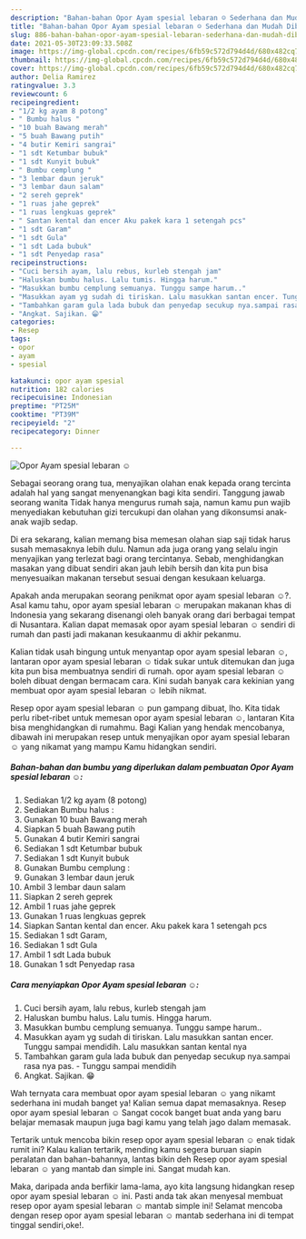 ```yaml
---
description: "Bahan-bahan Opor Ayam spesial lebaran ☺️ Sederhana dan Mudah Dibuat"
title: "Bahan-bahan Opor Ayam spesial lebaran ☺️ Sederhana dan Mudah Dibuat"
slug: 886-bahan-bahan-opor-ayam-spesial-lebaran-sederhana-dan-mudah-dibuat
date: 2021-05-30T23:09:33.508Z
image: https://img-global.cpcdn.com/recipes/6fb59c572d794d4d/680x482cq70/opor-ayam-spesial-lebaran-☺️-foto-resep-utama.jpg
thumbnail: https://img-global.cpcdn.com/recipes/6fb59c572d794d4d/680x482cq70/opor-ayam-spesial-lebaran-☺️-foto-resep-utama.jpg
cover: https://img-global.cpcdn.com/recipes/6fb59c572d794d4d/680x482cq70/opor-ayam-spesial-lebaran-☺️-foto-resep-utama.jpg
author: Delia Ramirez
ratingvalue: 3.3
reviewcount: 6
recipeingredient:
- "1/2 kg ayam 8 potong"
- " Bumbu halus "
- "10 buah Bawang merah"
- "5 buah Bawang putih"
- "4 butir Kemiri sangrai"
- "1 sdt Ketumbar bubuk"
- "1 sdt Kunyit bubuk"
- " Bumbu cemplung "
- "3 lembar daun jeruk"
- "3 lembar daun salam"
- "2 sereh geprek"
- "1 ruas jahe geprek"
- "1 ruas lengkuas geprek"
- " Santan kental dan encer Aku pakek kara 1 setengah pcs"
- "1 sdt Garam"
- "1 sdt Gula"
- "1 sdt Lada bubuk"
- "1 sdt Penyedap rasa"
recipeinstructions:
- "Cuci bersih ayam, lalu rebus, kurleb stengah jam"
- "Haluskan bumbu halus. Lalu tumis. Hingga harum."
- "Masukkan bumbu cemplung semuanya. Tunggu sampe harum.."
- "Masukkan ayam yg sudah di tiriskan. Lalu masukkan santan encer. Tunggu sampai mendidih. Lalu masukkan santan kental nya"
- "Tambahkan garam gula lada bubuk dan penyedap secukup nya.sampai rasa nya pas. Tunggu sampai mendidih"
- "Angkat. Sajikan. 😁"
categories:
- Resep
tags:
- opor
- ayam
- spesial

katakunci: opor ayam spesial 
nutrition: 182 calories
recipecuisine: Indonesian
preptime: "PT25M"
cooktime: "PT39M"
recipeyield: "2"
recipecategory: Dinner

---
```



![Opor Ayam spesial lebaran ☺️](https://img-global.cpcdn.com/recipes/6fb59c572d794d4d/680x482cq70/opor-ayam-spesial-lebaran-☺️-foto-resep-utama.jpg)

Sebagai seorang orang tua, menyajikan olahan enak kepada orang tercinta adalah hal yang sangat menyenangkan bagi kita sendiri. Tanggung jawab seorang  wanita Tidak hanya mengurus rumah saja, namun kamu pun wajib menyediakan kebutuhan gizi tercukupi dan olahan yang dikonsumsi anak-anak wajib sedap.

Di era  sekarang, kalian memang bisa memesan olahan siap saji tidak harus susah memasaknya lebih dulu. Namun ada juga orang yang selalu ingin menyajikan yang terlezat bagi orang tercintanya. Sebab, menghidangkan masakan yang dibuat sendiri akan jauh lebih bersih dan kita pun bisa menyesuaikan makanan tersebut sesuai dengan kesukaan keluarga. 



Apakah anda merupakan seorang penikmat opor ayam spesial lebaran ☺️?. Asal kamu tahu, opor ayam spesial lebaran ☺️ merupakan makanan khas di Indonesia yang sekarang disenangi oleh banyak orang dari berbagai tempat di Nusantara. Kalian dapat memasak opor ayam spesial lebaran ☺️ sendiri di rumah dan pasti jadi makanan kesukaanmu di akhir pekanmu.

Kalian tidak usah bingung untuk menyantap opor ayam spesial lebaran ☺️, lantaran opor ayam spesial lebaran ☺️ tidak sukar untuk ditemukan dan juga kita pun bisa membuatnya sendiri di rumah. opor ayam spesial lebaran ☺️ boleh dibuat dengan bermacam cara. Kini sudah banyak cara kekinian yang membuat opor ayam spesial lebaran ☺️ lebih nikmat.

Resep opor ayam spesial lebaran ☺️ pun gampang dibuat, lho. Kita tidak perlu ribet-ribet untuk memesan opor ayam spesial lebaran ☺️, lantaran Kita bisa menghidangkan di rumahmu. Bagi Kalian yang hendak mencobanya, dibawah ini merupakan resep untuk menyajikan opor ayam spesial lebaran ☺️ yang nikamat yang mampu Kamu hidangkan sendiri.

<!--inarticleads1-->

##### Bahan-bahan dan bumbu yang diperlukan dalam pembuatan Opor Ayam spesial lebaran ☺️:

1. Sediakan 1/2 kg ayam (8 potong)
1. Sediakan  Bumbu halus :
1. Gunakan 10 buah Bawang merah
1. Siapkan 5 buah Bawang putih
1. Gunakan 4 butir Kemiri sangrai
1. Sediakan 1 sdt Ketumbar bubuk
1. Sediakan 1 sdt Kunyit bubuk
1. Gunakan  Bumbu cemplung :
1. Gunakan 3 lembar daun jeruk
1. Ambil 3 lembar daun salam
1. Siapkan 2 sereh geprek
1. Ambil 1 ruas jahe geprek
1. Gunakan 1 ruas lengkuas geprek
1. Siapkan  Santan kental dan encer. Aku pakek kara 1 setengah pcs
1. Sediakan 1 sdt Garam,
1. Sediakan 1 sdt Gula
1. Ambil 1 sdt Lada bubuk
1. Gunakan 1 sdt Penyedap rasa




<!--inarticleads2-->

##### Cara menyiapkan Opor Ayam spesial lebaran ☺️:

1. Cuci bersih ayam, lalu rebus, kurleb stengah jam
1. Haluskan bumbu halus. Lalu tumis. Hingga harum.
1. Masukkan bumbu cemplung semuanya. Tunggu sampe harum..
1. Masukkan ayam yg sudah di tiriskan. Lalu masukkan santan encer. Tunggu sampai mendidih. Lalu masukkan santan kental nya
1. Tambahkan garam gula lada bubuk dan penyedap secukup nya.sampai rasa nya pas. - Tunggu sampai mendidih
1. Angkat. Sajikan. 😁




Wah ternyata cara membuat opor ayam spesial lebaran ☺️ yang nikamt sederhana ini mudah banget ya! Kalian semua dapat memasaknya. Resep opor ayam spesial lebaran ☺️ Sangat cocok banget buat anda yang baru belajar memasak maupun juga bagi kamu yang telah jago dalam memasak.

Tertarik untuk mencoba bikin resep opor ayam spesial lebaran ☺️ enak tidak rumit ini? Kalau kalian tertarik, mending kamu segera buruan siapin peralatan dan bahan-bahannya, lantas bikin deh Resep opor ayam spesial lebaran ☺️ yang mantab dan simple ini. Sangat mudah kan. 

Maka, daripada anda berfikir lama-lama, ayo kita langsung hidangkan resep opor ayam spesial lebaran ☺️ ini. Pasti anda tak akan menyesal membuat resep opor ayam spesial lebaran ☺️ mantab simple ini! Selamat mencoba dengan resep opor ayam spesial lebaran ☺️ mantab sederhana ini di tempat tinggal sendiri,oke!.

